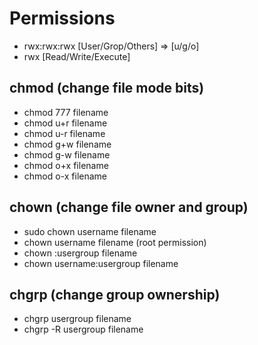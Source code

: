 
# Permissions

- rwx:rwx:rwx [User/Grop/Others] => [u/g/o]
- rwx [Read/Write/Execute]

## chmod (change file mode bits)

- chmod 777 filename
- chmod u+r filename
- chmod u-r filename
- chmod g+w filename
- chmod g-w filename
- chmod o+x filename
- chmod o-x filename

## chown (change file owner and group)

- sudo chown username filename
- chown username filename (root permission)
- chown :usergroup filename
- chown username:usergroup filename

## chgrp (change group ownership)

- chgrp usergroup filename
- chgrp -R usergroup filename
